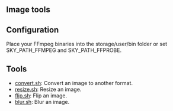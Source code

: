 Image tools
---

## Configuration

Place your FFmpeg binaries into the storage/user/bin folder or set SKY_PATH_FFMPEG and
SKY_PATH_FFPROBE.

## Tools

- [convert.sh](convert.sh): Convert an image to another format.
- [resize.sh](resize.sh): Resize an image.
- [flip.sh](flip.sh): Flip an image.
- [blur.sh](blur.sh): Blur an image.

